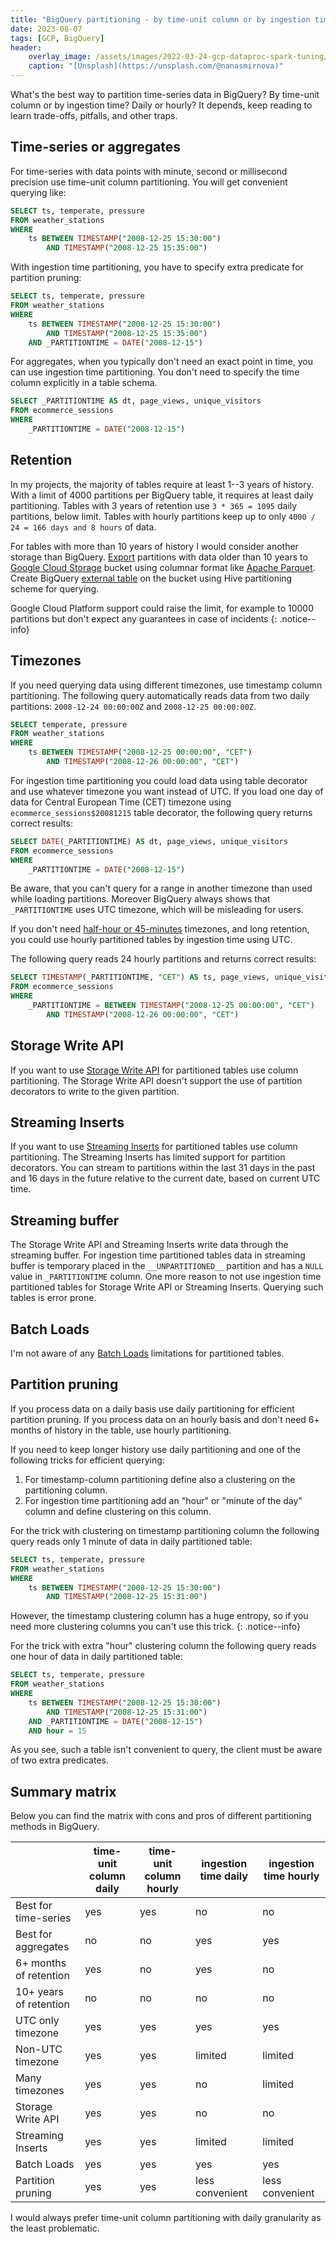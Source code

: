 ```yaml
---
title: "BigQuery partitioning - by time-unit column or by ingestion time"
date: 2023-08-07
tags: [GCP, BigQuery]
header:
    overlay_image: /assets/images/2022-03-24-gcp-dataproc-spark-tuning/nana-smirnova-IEiAmhXehwE-unsplash.webp
    caption: "[Unsplash](https://unsplash.com/@nanasmirnova)"
---
```


What's the best way to partition time-series data in BigQuery?
By time-unit column or by ingestion time? Daily or hourly?
It depends, keep reading to learn trade-offs, pitfalls, and other traps.

## Time-series or aggregates

For time-series with data points with minute, second or millisecond precision use time-unit column partitioning.
You will get convenient querying like:

```sql
SELECT ts, temperate, pressure
FROM weather_stations
WHERE
    ts BETWEEN TIMESTAMP("2008-12-25 15:30:00")
        AND TIMESTAMP("2008-12-25 15:35:00")
```

With ingestion time partitioning, you have to specify extra predicate for partition pruning:

```sql
SELECT ts, temperate, pressure
FROM weather_stations
WHERE
    ts BETWEEN TIMESTAMP("2008-12-25 15:30:00")
        AND TIMESTAMP("2008-12-25 15:35:00")
    AND _PARTITIONTIME = DATE("2008-12-15")
```

For aggregates, when you typically don't need an exact point in time, you can use ingestion time partitioning.
You don't need to specify the time column explicitly in a table schema.

```sql
SELECT _PARTITIONTIME AS dt, page_views, unique_visitors
FROM ecommerce_sessions
WHERE
    _PARTITIONTIME = DATE("2008-12-15")
```

## Retention

In my projects, the majority of tables require at least 1--3 years of history.
With a limit of 4000 partitions per BigQuery table, it requires at least daily partitioning.
Tables with 3 years of retention use `3 * 365 = 1095` daily partitions, below limit.
Tables with hourly partitions keep up to only `4000 / 24 = 166 days and 8 hours` of data.

For tables with more than 10 years of history I would consider another storage than BigQuery.
[Export](https://cloud.google.com/bigquery/docs/exporting-data) partitions with data older than 10 years
to [Google Cloud Storage](https://cloud.google.com/storage/docs) bucket using columnar format like
[Apache Parquet](https://parquet.apache.org/docs/).
Create BigQuery [external table](https://cloud.google.com/bigquery/docs/external-data-cloud-storage) on the bucket
using Hive partitioning scheme for querying.

Google Cloud Platform support could raise the limit, for example to 10000 partitions but don't expect any guarantees in case of incidents
{: .notice--info}

## Timezones

If you need querying data using different timezones, use timestamp column partitioning.
The following query automatically reads data from two daily partitions: `2008-12-24 00:00:00Z` and `2008-12-25 00:00:00Z`.

```sql
SELECT temperate, pressure
FROM weather_stations
WHERE
    ts BETWEEN TIMESTAMP("2008-12-25 00:00:00", "CET")
        AND TIMESTAMP("2008-12-26 00:00:00", "CET")
```

For ingestion time partitioning you could load data using table decorator and use whatever timezone you want instead of UTC.
If you load one day of data for Central European Time (CET) timezone using `ecommerce_sessions$20081215` table decorator, the following query returns correct results:

```sql
SELECT DATE(_PARTITIONTIME) AS dt, page_views, unique_visitors
FROM ecommerce_sessions
WHERE
    _PARTITIONTIME = DATE("2008-12-15")
```

Be aware, that you can't query for a range in another timezone than used while loading partitions.
Moreover BigQuery always shows that `_PARTITIONTIME` uses UTC timezone, which will be misleading for users.

If you don't need [half-hour or 45-minutes](https://www.timeanddate.com/time/time-zones-interesting.html) timezones,
and long retention, you could use hourly partitioned tables by ingestion time using UTC.

The following query reads 24 hourly partitions and returns correct results:

```sql
SELECT TIMESTAMP(_PARTITIONTIME, "CET") AS ts, page_views, unique_visitors
FROM ecommerce_sessions
WHERE
    _PARTITIONTIME = BETWEEN TIMESTAMP("2008-12-25 00:00:00", "CET")
        AND TIMESTAMP("2008-12-26 00:00:00", "CET")
```

## Storage Write API

If you want to use [Storage Write API](https://cloud.google.com/bigquery/docs/write-api)
for partitioned tables use column partitioning.
The Storage Write API doesn't support the use of partition decorators to write to the given partition.

## Streaming Inserts

If you want to use [Streaming Inserts](https://cloud.google.com/bigquery/docs/streaming-data-into-bigquery)
for partitioned tables use column partitioning.
The Streaming Inserts has limited support for partition decorators.
You can stream to partitions within the last 31 days in the past and 16 days in the future relative to the current date,
based on current UTC time.

## Streaming buffer

The Storage Write API and Streaming Inserts write data through the streaming buffer.
For ingestion time partitioned tables data in streaming buffer is temporary placed in the `__UNPARTITIONED__` partition and has a `NULL` value in `_PARTITIONTIME` column.
One more reason to not use ingestion time partitioned tables for Storage Write API or Streaming Inserts.
Querying such tables is error prone.

## Batch Loads

I'm not aware of any [Batch Loads](https://cloud.google.com/bigquery/docs/load-data-partitioned-tables)
limitations for partitioned tables.

## Partition pruning

If you process data on a daily basis use daily partitioning for efficient partition pruning.
If you process data on an hourly basis and don't need 6+ months of history in the table, use hourly partitioning.

If you need to keep longer history use daily partitioning and one of the following tricks for efficient querying:

1. For timestamp-column partitioning define also a clustering on the partitioning column.
2. For ingestion time partitioning add an "hour" or "minute of the day" column and define clustering on this column.

For the trick with clustering on timestamp partitioning column the following query reads only 1 minute of data in daily partitioned table:

```sql
SELECT ts, temperate, pressure
FROM weather_stations
WHERE
    ts BETWEEN TIMESTAMP("2008-12-25 15:30:00")
        AND TIMESTAMP("2008-12-25 15:31:00")
```

However, the timestamp clustering column has a huge entropy, so if you need more clustering columns you can't use this trick.
{: .notice--info}

For the trick with extra "hour" clustering column the following query reads one hour of data in daily partitioned table:

```sql
SELECT ts, temperate, pressure
FROM weather_stations
WHERE
    ts BETWEEN TIMESTAMP("2008-12-25 15:30:00")
        AND TIMESTAMP("2008-12-25 15:31:00")
    AND _PARTITIONTIME = DATE("2008-12-15")
    AND hour = 15
```

As you see, such a table isn't convenient to query, the client must be aware of two extra predicates.

## Summary matrix

Below you can find the matrix with cons and pros of different partitioning methods in BigQuery.

| | time-unit column daily | time-unit column hourly | ingestion time daily | ingestion time hourly |
| --- | --- | --- | --- | --- |
| Best for time-series | yes | yes | no | no |
| Best for aggregates | no | no | yes | yes |
| 6+ months of retention | yes | no | yes | no |
| 10+ years of retention | no | no | no | no |
| UTC only timezone | yes | yes | yes | yes |
| Non-UTC timezone | yes | yes | limited | limited |
| Many timezones | yes | yes | no | limited |
| Storage Write API | yes | yes | no | no |
| Streaming Inserts | yes | yes | limited | limited |
| Batch Loads | yes | yes | yes | yes |
| Partition pruning | yes | yes | less convenient | less convenient |

I would always prefer time-unit column partitioning with daily granularity as the least problematic.
